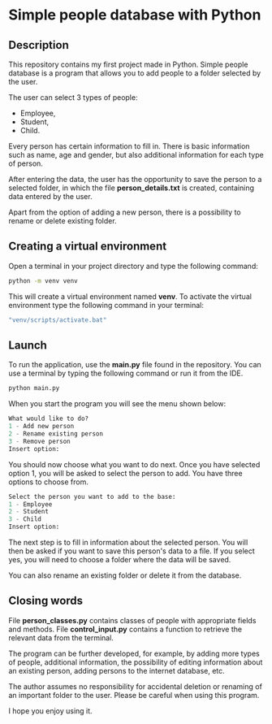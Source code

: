 # Simple people database with Python

## Description

This repository contains my first project made in Python. Simple people database is a program that allows you to add people to a folder selected by the user.

The user can select 3 types of people: 
* Employee,
* Student,
* Child.

Every person has certain information to fill in. There is basic information such as name, age and gender, but also additional information for each type of person.

After entering the data, the user has the opportunity to save the person to a selected folder, in which the file **person_details.txt** is created, containing data entered by the user.

Apart from the option of adding a new person, there is a possibility to rename or delete existing folder.

## Creating a virtual environment

Open a terminal in your project directory and type the following command:

```bash
python -m venv venv
```
This will create a virtual environment named **venv**. To activate the virtual environment type the following command in your terminal:

```bash
"venv/scripts/activate.bat"
```

## Launch

To run the application, use the **main.py** file found in the repository. You can use a terminal by typing the following command or run it from the IDE.

```bash
python main.py
```

When you start the program you will see the menu shown below:

```python
What would like to do?
1 - Add new person
2 - Rename existing person
3 - Remove person
Insert option: 
```
You should now choose what you want to do next. Once you have selected option 1, you will be asked to select the person to add. You have three options to choose from.

```python
Select the person you want to add to the base:
1 - Employee
2 - Student
3 - Child
Insert option: 
```
The next step is to fill in information about the selected person. You will then be asked if you want to save this person's data to a file. If you select yes, you will need to choose a folder where the data will be saved.

You can also rename an existing folder or delete it from the database.

## Closing words

File **person_classes.py** contains classes of people with appropriate fields and methods. File **control_input.py** contains a function to retrieve the relevant data from the terminal.

The program can be further developed, for example, by adding more types of people, additional information, the possibility of editing information about an existing person, adding persons to the internet database, etc.

The author assumes no responsibility for accidental deletion or renaming of an important folder to the user. Please be careful when using this program.

I hope you enjoy using it.
